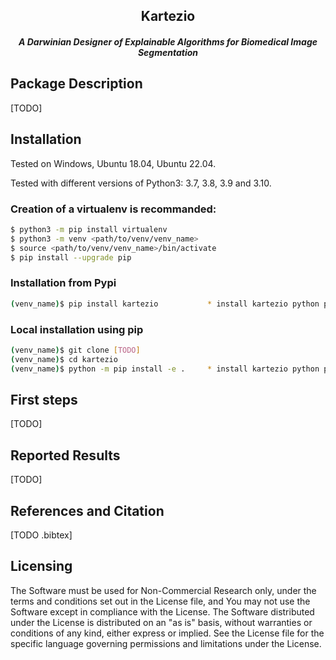 <h2 align="center"> Kartezio </h2>
<h5 align="center"> A Darwinian Designer of Explainable Algorithms for Biomedical Image Segmentation </h5>

## Package Description
[TODO]

## Installation

Tested on Windows, Ubuntu 18.04, Ubuntu 22.04.

Tested with different versions of Python3: 3.7, 3.8, 3.9 and 3.10.


### Creation of a virtualenv is recommanded:

```bash
$ python3 -m pip install virtualenv
$ python3 -m venv <path/to/venv/venv_name>
$ source <path/to/venv/venv_name>/bin/activate
$ pip install --upgrade pip
```

### Installation from Pypi

```bash
(venv_name)$ pip install kartezio           * install kartezio python package
```

### Local installation using pip

```bash
(venv_name)$ git clone [TODO] 
(venv_name)$ cd kartezio
(venv_name)$ python -m pip install -e .     * install kartezio python package
```
## First steps
[TODO]

## Reported Results
[TODO]

## References and Citation
[TODO .bibtex]


## Licensing
The Software must be used for Non-Commercial Research only, under the terms and conditions set out in the License file, and You may not use the Software except in compliance with the License.
The Software distributed under the License is distributed on an "as is" basis, without warranties or conditions of any kind, either express or implied.
See the License file for the specific language governing permissions and limitations under the License.
